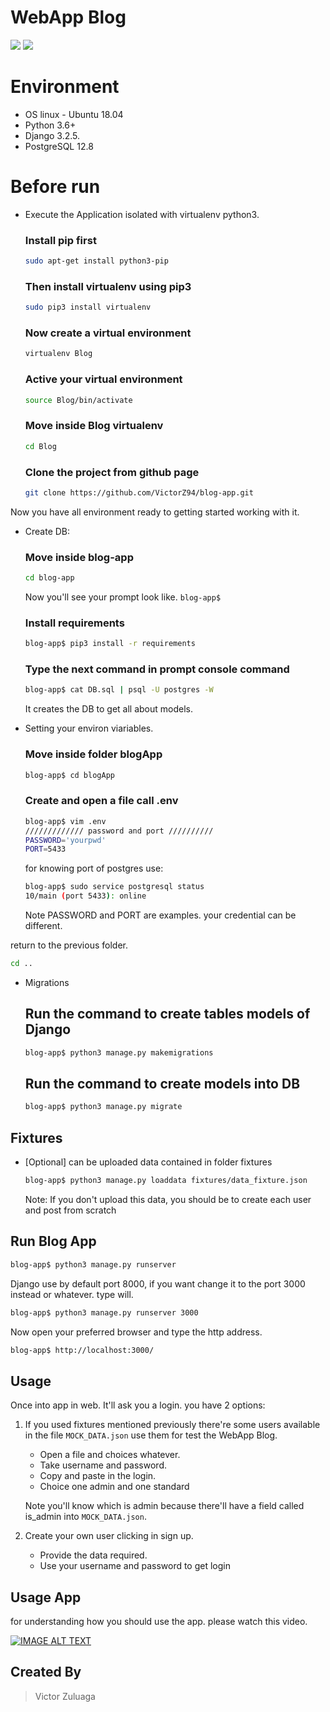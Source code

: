 # WebApp Blog

![](https://img.shields.io/badge/Building-Process-green) ![](https://img.shields.io/badge/Python3-Django-brightgreen)

# Environment

- OS linux - Ubuntu 18.04
- Python 3.6+
- Django 3.2.5.
- PostgreSQL 12.8

# Before run

- Execute the Application isolated with virtualenv python3.

    ### Install pip first
    ```Bash
    sudo apt-get install python3-pip
    ```

    ### Then install virtualenv using pip3
    ```Bash
    sudo pip3 install virtualenv
    ```

    ### Now create a virtual environment
    ```Bash
    virtualenv Blog 
    ```

    ### Active your virtual environment
    ```Bash
    source Blog/bin/activate
    ```

    ### Move inside Blog virtualenv
    ```Bash
    cd Blog
    ```

    ### Clone the project from github page
    ```Bash
    git clone https://github.com/VictorZ94/blog-app.git
    ```


Now you have all environment ready to getting started working with it.

- Create DB:
    ### Move inside blog-app
    ```Bash
    cd blog-app
    ```
    Now you'll see your prompt look like. `blog-app$`

    ### Install requirements
    ```Bash
    blog-app$ pip3 install -r requirements
    ```

    ### Type the next command in prompt console command
    ```Bash
    blog-app$ cat DB.sql | psql -U postgres -W 
    ```
    It creates the DB to get all about models.

- Setting your environ viariables.
    ### Move inside folder blogApp
    ```Bash
    blog-app$ cd blogApp
    ```

    ### Create and open a file call .env
    ```Bash
    blog-app$ vim .env
    ///////////// password and port //////////
    PASSWORD='yourpwd'
    PORT=5433
    ```

    for knowing port of postgres use:
    ```Bash
    blog-app$ sudo service postgresql status
    10/main (port 5433): online
    ```

    Note PASSWORD and PORT are examples. your credential can be different.

return to the previous folder.
```Bash
cd ..
```

- Migrations

    ## Run the command to create tables models of Django
    ```Bash
    blog-app$ python3 manage.py makemigrations 
    ```

    ## Run the command to create models into DB
    ```Bash
    blog-app$ python3 manage.py migrate 
    ```

## Fixtures
- [Optional] can be uploaded data contained in folder fixtures

    ```Bash
    blog-app$ python3 manage.py loaddata fixtures/data_fixture.json
    ```
    Note: If you don't upload this data, you should be to create each user and post from scratch

## Run Blog App

```Bash
blog-app$ python3 manage.py runserver
```

Django use by default port 8000, if you want change it to the port 3000 instead or whatever. type will.

```Bash
blog-app$ python3 manage.py runserver 3000
```

Now open your preferred browser and type the http address.
```Bash
blog-app$ http://localhost:3000/
```

## Usage

Once into app in web. It'll ask you a login. you have 2 options:

1. If you used fixtures mentioned previously there're some users available in the file `MOCK_DATA.json` use them for test the WebApp Blog.

    - Open a file and choices whatever.
    - Take username and password.
    - Copy and paste in the login.
    - Choice one admin and one standard

    Note you'll know which is admin because there'll have
     a field called is_admin into `MOCK_DATA.json`.

2. Create your own user clicking in sign up.

    - Provide the data required.
    - Use your username and password to get login

## Usage App

for understanding how you should use the app. please watch this video.

[![IMAGE ALT TEXT](https://i.imgur.com/iqfZCQI.png)](https://youtu.be/UVYurs1-rMU)


## Created By

> Victor Zuluaga
